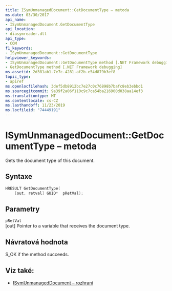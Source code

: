 ```yaml
---
title: ISymUnmanagedDocument::GetDocumentType – metoda
ms.date: 03/30/2017
api_name:
- ISymUnmanagedDocument.GetDocumentType
api_location:
- diasymreader.dll
api_type:
- COM
f1_keywords:
- ISymUnmanagedDocument::GetDocumentType
helpviewer_keywords:
- ISymUnmanagedDocument::GetDocumentType method [.NET Framework debugging]
- GetDocumentType method [.NET Framework debugging]
ms.assetid: 2d381ab1-7e7c-4281-af2b-e54d879b3ef8
topic_type:
- apiref
ms.openlocfilehash: 3def5db8912bc7e27c0c76898b7bafc8eb3ebbd1
ms.sourcegitcommit: 9a39f2a06f110c9c7ca54ba216900d038aa14ef3
ms.translationtype: MT
ms.contentlocale: cs-CZ
ms.lasthandoff: 11/23/2019
ms.locfileid: "74449191"
---
```

# <a name="isymunmanageddocumentgetdocumenttype-method"></a>ISymUnmanagedDocument::GetDocumentType – metoda
Gets the document type of this document.  
  
## <a name="syntax"></a>Syntaxe  
  
```cpp  
HRESULT GetDocumentType(  
    [out, retval] GUID*  pRetVal);  
```  
  
## <a name="parameters"></a>Parametry  
 `pRetVal`  
 [out] Pointer to a variable that receives the document type.  
  
## <a name="return-value"></a>Návratová hodnota  
 S_OK if the method succeeds.  
  
## <a name="see-also"></a>Viz také:

- [ISymUnmanagedDocument – rozhraní](../../../../docs/framework/unmanaged-api/diagnostics/isymunmanageddocument-interface.md)
